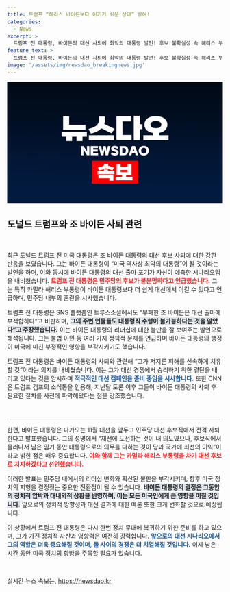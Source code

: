 ```yaml
---
title: 트럼프 “해리스 바이든보다 이기기 쉬운 상대” 밝혀!
categories:
  - News
excerpt: >
  트럼프 전 대통령, 바이든의 대선 사퇴에 최악의 대통령 발언! 후보 불확실성 속 해리스 부통령에게 유리한 전망 제시. 정치권의 향방을 좌우할 이 폭로가 어떤 파장을 일으킬지 주목하세요!
feature_text: >
  트럼프 전 대통령, 바이든의 대선 사퇴에 최악의 대통령 발언! 후보 불확실성 속 해리스 부통령에게 유리한 전망 제시. 정치권의 향방을 좌우할 이 폭로가 어떤 파장을 일으킬지 주목하세요!
image: '/assets/img/newsdao_breakingnews.jpg'
---
```


<p><img src="/assets/img/newsdao_breakingnews.jpg" alt="bookingtag 속보" /></p>

<h2 data-ke-size="size26">도널드 트럼프와 조 바이든 사퇴 관련</h2>

<p data-ke-size="size16">&nbsp;</p>

<p data-ke-size="size16">최근 도널드 트럼프 전 미국 대통령은 조 바이든 대통령의 대선 후보 사퇴에 대한 강한 반응을 보였습니다. 그는 바이든 대통령이 “미국 역사상 최악의 대통령”이 될 것이라는 발언을 하며, 이와 동시에 바이든 대통령의 대선 출마 포기가 자신이 예측한 시나리오임을 내비쳤습니다. <b><span style="color: #ee2323;">트럼프 전 대통령은 민주당의 후보가 불분명하다고 언급했습니다.</span></b> 그는 특히 카멀라 해리스 부통령이 바이든 대통령보다 더 쉽게 대선에서 이길 수 있다고 언급하며, 민주당 내부의 혼란을 시사했습니다.</p>

<p data-ke-size="size16">트럼프 전 대통령은 SNS 플랫폼인 트루스소셜에서도 “부패한 조 바이든은 대선 출마에 부적합하다”고 비판하며, <b><span style="background-color: #21538527;">그의 주변 인물들도 대통령직 수행이 불가능하다는 것을 알았다”고 주장했습니다.</span></b> 이는 바이든 대통령의 리더십에 대한 불만을 잘 보여주는 발언으로 해석됩니다. 그는 불법 이민 등 여러 가지 정책적 문제를 언급하며 바이든 대통령의 행정이 미국에 미친 부정적인 영향을 부각시키기도 했습니다.</p>

<p data-ke-size="size16">트럼프 전 대통령은 바이든 대통령의 사퇴와 관련해 “그가 저지른 피해를 신속하게 치유할 것”이라는 의지를 내비쳤습니다. 이는 그가 대선 경쟁에서 승리하기 위한 결단을 내리고 있다는 것을 암시하며 <b><span style="color: #1a5490;">적극적인 대선 캠페인을 준비 중임을 시사합니다.</span></b> 또한 CNN은 트럼프 캠프의 소식통을 인용해, 지난달 토론 이후 그들이 바이든 대통령의 사퇴 후 필요한 절차를 사전에 파악해왔다는 점을 강조했습니다.</p>

<p data-ke-size="size16">&nbsp;</p>

<hr>

<p data-ke-size="size16">한편, 바이든 대통령은 다가오는 11월 대선을 앞두고 민주당 대선 후보직에서 전격 사퇴한다고 발표했습니다. 그의 성명에서 “재선에 도전하는 것이 내 의도였으나, 후보직에서 물러나서 남은 임기 동안 대통령으로의 의무를 다하는 것이 당과 국가에 최선의 이익”이라고 밝힌 점은 매우 중요합니다. <b><span style="color: #ee2323;">이와 함께 그는 카멀라 해리스 부통령을 차기 대선 후보로 지지하겠다고 선언했습니다.</span></b></p>

<p data-ke-size="size16">이러한 발표는 민주당 내에서의 리더십 변화와 확산된 불만을 부각시키며, 향후 미국 정치의 지형을 결정짓는 중요한 전환점이 될 수 있습니다. <b><span style="background-color: #21538527;">바이든 대통령의 결정은 그동안의 정치적 압박과 대내외적 상황을 반영하며, 이는 모든 미국인에게 큰 영향을 미칠 것입니다.</span></b> 앞으로의 정치적 방향성과 대선 결과에 대한 여론 또한 크게 변화할 것으로 예상됩니다.</p>

<p data-ke-size="size16">이 상황에서 트럼프 전 대통령은 다시 한번 정치 무대에 복귀하기 위한 준비를 하고 있으며, 그가 가진 정치적 자산과 영향력은 여전히 강력합니다. <b><span style="color: #1a5490;">앞으로의 대선 시나리오에서 그의 역할은 더욱 중요해질 것이며, 둘 사이의 경쟁은 더 치열해질 것입니다.</span></b> 이제 남은 시간 동안 미국 정치의 향방을 주목할 필요가 있습니다.</p>

<p data-ke-size="size16">&nbsp;</p>
실시간 뉴스 속보는, <a href="https://newsdao.kr" rel="dofollow">https://newsdao.kr</a>


